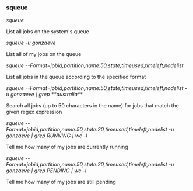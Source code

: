 ### squeue

_squeue_

List all jobs on the system's queue

_squeue -u gonzaeve_

List all of my jobs on the queue

_squeue --Format=jobid,partition,name:50,state,timeused,timeleft,nodelist_

List all jobs in the queue according to the specified format

_squeue --Format=jobid,partition,name:50,state,timeused,timeleft,nodelist -u gonzaeve | grep \*\*australia\*\*_

Search all jobs (up to 50 characters in the name) for jobs that match the given regex expression

_squeue --Format=jobid,partition,name:50,state:20,timeused,timeleft,nodelist -u gonzaeve | grep RUNNING | wc -l_

Tell me how many of my jobs are currently running

_squeue --Format=jobid,partition,name:50,state:20,timeused,timeleft,nodelist -u gonzaeve | grep PENDING | wc -l_

Tell me how many of my jobs are still pending
